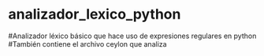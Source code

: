 # analizador_lexico_python
#Analizador léxico básico que hace uso de expresiones regulares en python 
#También contiene el archivo ceylon que analiza
